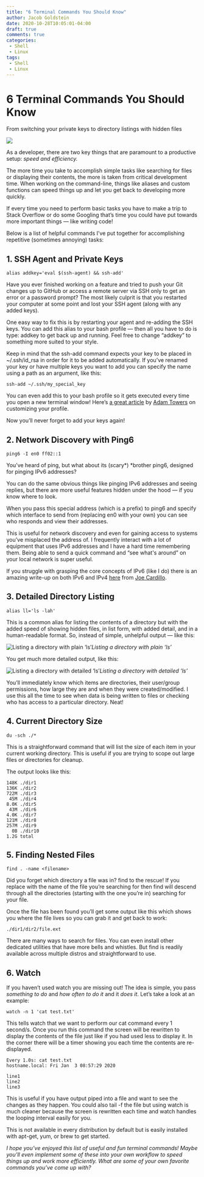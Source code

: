 ```yaml
---
title: "6 Terminal Commands You Should Know"
author: Jacob Goldstein
date: 2020-10-28T10:05:01-04:00
draft: true
comments: true
categories:
 - Shell
 - Linux
tags:
 - Shell
 - Linux
---
```



# 6 Terminal Commands You Should Know

From switching your private keys to directory listings with hidden files

![](https://cdn-images-1.medium.com/max/7764/1*e1iypsouAGB6jABtPW-JyA.jpeg)

As a developer, there are two key things that are paramount to a productive setup: *speed and efficiency.*

The more time you take to accomplish simple tasks like searching for files or displaying their contents, the more is taken from critical development time. When working on the command-line, things like aliases and custom functions can speed things up and let you get back to developing more quickly.

If every time you need to perform basic tasks you have to make a trip to Stack Overflow or do some Googling that’s time you could have put towards more important things — like writing code!

Below is a list of helpful commands I’ve put together for accomplishing repetitive (sometimes annoying) tasks:

## 1. SSH Agent and Private Keys

    alias addkey='eval $(ssh-agent) && ssh-add'

Have you ever finished working on a feature and tried to push your Git changes up to GitHub or access a remote server via SSH only to get an error or a password prompt? The most likely culprit is that you restarted your computer at some point and lost your SSH agent (along with any added keys).

One easy way to fix this is by restarting your agent and re-adding the SSH keys. You can add this alias to your bash profile — then all you have to do is type: addkey to get back up and running. Feel free to change “addkey” to something more suited to your style.

Keep in mind that the ssh-add command expects your key to be placed in ~/.ssh/id_rsa in order for it to be added automatically. If you’ve renamed your key or have multiple keys you want to add you can specify the name using a path as an argument, like this:

    ssh-add ~/.ssh/my_special_key

You can even add this to your bash profile so it gets executed every time you open a new terminal window! Here’s [a great article](https://medium.com/@adamtowers/how-to-customize-your-terminal-and-bash-profile-from-scratch-9ab079256380) by [Adam Towers](undefined) on customizing your profile.

Now you’ll never forget to add your keys again!

## 2. Network Discovery with Ping6

    ping6 -I en0 ff02::1

You’ve heard of ping, but what about its (*s*cary*) *brother ping6, designed for pinging IPv6 addresses?

You can do the same obvious things like pinging IPv6 addresses and seeing replies, but there are more useful features hidden under the hood — if you know where to look.

When you pass this special address (which is a prefix) to ping6 and specify which interface to send from (replacing en0 with your own) you can see who responds and view their addresses.

This is useful for network discovery and even for gaining access to systems you’ve misplaced the address of. I frequently interact with a lot of equipment that uses IPv6 addresses and I have a hard time remembering them. Being able to send a quick command and “see what's around” on your local network is super useful.

If you struggle with grasping the core concepts of IPv6 (like I do) there is an amazing write-up on both IPv6 and IPv4 [here](https://medium.com/coding-in-simple-english/a-beginners-guide-to-ipv4-and-ipv6-anatomy-fcc9444b0d4d) from [Joe Cardillo](undefined).

## 3. Detailed Directory Listing

    alias ll='ls -lah'

This is a common alias for listing the contents of a directory but with the added speed of showing hidden files, in list form, with added detail, and in a human-readable format. So, instead of simple, unhelpful output — like this:

![Listing a directory with plain ‘ls’](https://cdn-images-1.medium.com/max/2000/1*XpOBWSxotoQo5HfOEIFU_A.png)*Listing a directory with plain ‘ls’*

You get much more detailed output, like this:

![Listing a directory with detailed ‘ls’](https://cdn-images-1.medium.com/max/2000/1*0LacD9qh4hI4dA8SEgdAkw.png)*Listing a directory with detailed ‘ls’*

You’ll immediately know which items are directories, their user/group permissions, how large they are and when they were created/modified. I use this all the time to see when data is being written to files or checking who has access to a particular directory. Neat!

## 4. Current Directory Size

    du -sch ./*

This is a straightforward command that will list the size of each item in your current working directory. This is useful if you are trying to scope out large files or directories for cleanup.

The output looks like this:

    148K ./dir1
    136K ./dir2
    722M ./dir3
     45M ./dir4
    8.0K ./dir5
     43M ./dir6
    4.0K ./dir7
    121M ./dir8
    257M ./dir9
      0B ./dir10
    1.2G total

## 5. Finding Nested Files

    find . -name <filename>

Did you forget which directory a file was in? find to the rescue! If you replace <filename> with the name of the file you’re searching for then find will descend through all the directories (starting with the one you’re in) searching for your file.

Once the file has been found you’ll get some output like this which shows you where the file lives so you can grab it and get back to work:

    ./dir1/dir2/file.ext

There are many ways to search for files. You can even install other dedicated utilities that have more bells and whistles. But find is readily available across multiple distros and straightforward to use.

## 6. Watch

If you haven’t used watch you are missing out! The idea is simple, you pass *something to do* and *how often to do it* and it *does it*. Let’s take a look at an example:

    watch -n 1 'cat test.txt'

This tells watch that we want to perform our cat command every 1 second/s. Once you run this command the screen will be rewritten to display the contents of the file just like if you had used less to display it. In the corner there will be a timer showing you each time the contents are re-displayed.

    Every 1.0s: cat test.txt                                                                                                          hostname.local: Fri Jan  3 08:57:29 2020

    line1
    line2
    line3

This is useful if you have output piped into a file and want to see the changes as they happen. You could also tail -f the file but using watch is much cleaner because the screen is rewritten each time and watch handles the looping interval easily for you.

This is not available in every distribution by default but is easily installed with apt-get, yum, or brew to get started.

*I hope you’ve enjoyed this list of useful and fun terminal commands! Maybe you’ll even implement some of these into your own workflow to speed things up and work more efficiently. What are some of your own favorite commands you’ve come up with?*